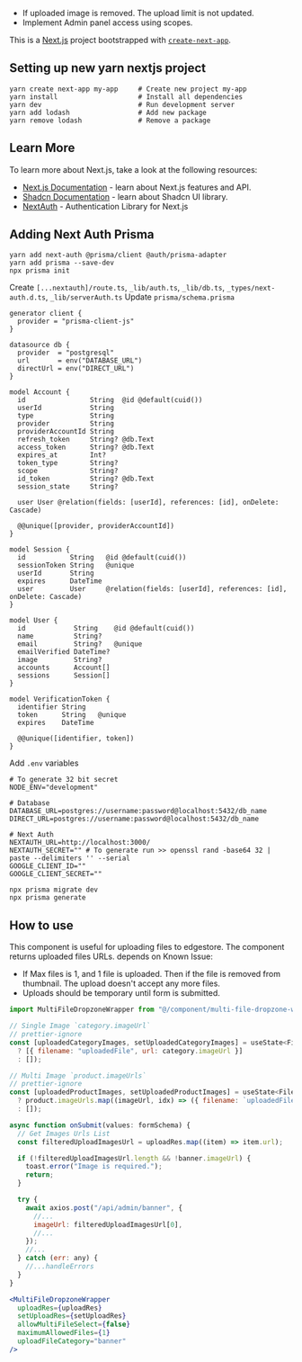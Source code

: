 - If uploaded image is removed. The upload limit is not updated.
- Implement Admin panel access using scopes.

This is a [Next.js](https://nextjs.org/) project bootstrapped with [`create-next-app`](https://github.com/vercel/next.js/tree/canary/packages/create-next-app).

## Setting up new yarn nextjs project

```
yarn create next-app my-app     # Create new project my-app
yarn install                    # Install all dependencies
yarn dev                        # Run development server
yarn add lodash                 # Add new package
yarn remove lodash              # Remove a package
```

## Learn More

To learn more about Next.js, take a look at the following resources:

- [Next.js Documentation](https://nextjs.org/docs) - learn about Next.js features and API.
- [Shadcn Documentation](https://ui.shadcn.com/docs) - learn about Shadcn UI library.
- [NextAuth](https://next-auth.js.org/getting-started/introduction) - Authentication Library for Next.js

## Adding Next Auth Prisma

```
yarn add next-auth @prisma/client @auth/prisma-adapter
yarn add prisma --save-dev
npx prisma init
```

Create `[...nextauth]/route.ts`, `_lib/auth.ts`, `_lib/db.ts`, `_types/next-auth.d.ts`, `_lib/serverAuth.ts`
Update `prisma/schema.prisma`

```prisma
generator client {
  provider = "prisma-client-js"
}

datasource db {
  provider  = "postgresql"
  url       = env("DATABASE_URL")
  directUrl = env("DIRECT_URL")
}

model Account {
  id                String  @id @default(cuid())
  userId            String
  type              String
  provider          String
  providerAccountId String
  refresh_token     String? @db.Text
  access_token      String? @db.Text
  expires_at        Int?
  token_type        String?
  scope             String?
  id_token          String? @db.Text
  session_state     String?

  user User @relation(fields: [userId], references: [id], onDelete: Cascade)

  @@unique([provider, providerAccountId])
}

model Session {
  id           String   @id @default(cuid())
  sessionToken String   @unique
  userId       String
  expires      DateTime
  user         User     @relation(fields: [userId], references: [id], onDelete: Cascade)
}

model User {
  id            String    @id @default(cuid())
  name          String?
  email         String?   @unique
  emailVerified DateTime?
  image         String?
  accounts      Account[]
  sessions      Session[]
}

model VerificationToken {
  identifier String
  token      String   @unique
  expires    DateTime

  @@unique([identifier, token])
}
```

Add `.env` variables

```
# To generate 32 bit secret
NODE_ENV="development"

# Database
DATABASE_URL=postgres://username:password@localhost:5432/db_name
DIRECT_URL=postgres://username:password@localhost:5432/db_name

# Next Auth
NEXTAUTH_URL=http://localhost:3000/
NEXTAUTH_SECRET="" # To generate run >> openssl rand -base64 32 | paste --delimiters '' --serial
GOOGLE_CLIENT_ID=""
GOOGLE_CLIENT_SECRET=""
```

```
npx prisma migrate dev
npx prisma generate
```

## How to use <MultiFileDropzoneWrapper />

This component is useful for uploading files to edgestore. The component returns uploaded files URLs. depends on <MultiFileDropzone />
Known Issue:

- If Max files is 1, and 1 file is uploaded. Then if the file is removed from thumbnail. The upload doesn't accept any more files.
- Uploads should be temporary until form is submitted.

```jsx
import MultiFileDropzoneWrapper from "@/component/multi-file-dropzone-wrapper";

// Single Image `category.imageUrl`
// prettier-ignore
const [uploadedCategoryImages, setUploadedCategoryImages] = useState<FileUploadResult[]>(category.imageUrl
  ? [{ filename: "uploadedFile", url: category.imageUrl }]
  : []);

// Multi Image `product.imageUrls`
// prettier-ignore
const [uploadedProductImages, setUploadedProductImages] = useState<FileUploadResult[]>(product.imageUrls
  ? product.imageUrls.map((imageUrl, idx) => ({ filename: `uploadedFile-${idx}`, url: imageUrl }))
  : []);

async function onSubmit(values: formSchema) {
  // Get Images Urls List
  const filteredUploadImagesUrl = uploadRes.map((item) => item.url);

  if (!filteredUploadImagesUrl.length && !banner.imageUrl) {
    toast.error("Image is required.");
    return;
  }

  try {
    await axios.post("/api/admin/banner", {
      //...
      imageUrl: filteredUploadImagesUrl[0],
      //...
    });
    //...
  } catch (err: any) {
    //...handleErrors
  }
}

<MultiFileDropzoneWrapper
  uploadRes={uploadRes}
  setUploadRes={setUploadRes}
  allowMultiFileSelect={false}
  maximumAllowedFiles={1}
  uploadFileCategory="banner"
/>
```
